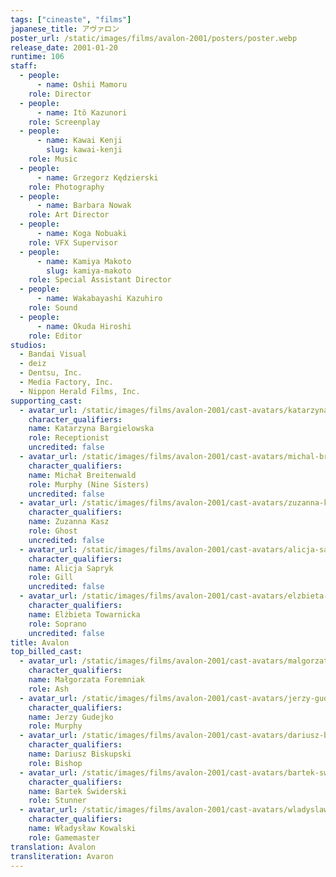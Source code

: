 ```yaml
---
tags: ["cineaste", "films"]
japanese_title: アヴァロン
poster_url: /static/images/films/avalon-2001/posters/poster.webp
release_date: 2001-01-20
runtime: 106
staff:
  - people:
      - name: Oshii Mamoru
    role: Director
  - people:
      - name: Itô Kazunori
    role: Screenplay
  - people:
      - name: Kawai Kenji
        slug: kawai-kenji
    role: Music
  - people:
      - name: Grzegorz Kędzierski
    role: Photography
  - people:
      - name: Barbara Nowak
    role: Art Director
  - people:
      - name: Koga Nobuaki
    role: VFX Supervisor
  - people:
      - name: Kamiya Makoto
        slug: kamiya-makoto
    role: Special Assistant Director
  - people:
      - name: Wakabayashi Kazuhiro
    role: Sound
  - people:
      - name: Okuda Hiroshi
    role: Editor
studios:
  - Bandai Visual
  - deiz
  - Dentsu, Inc.
  - Media Factory, Inc.
  - Nippon Herald Films, Inc.
supporting_cast:
  - avatar_url: /static/images/films/avalon-2001/cast-avatars/katarzyna-bargielowska-0.webp
    character_qualifiers:
    name: Katarzyna Bargielowska
    role: Receptionist
    uncredited: false
  - avatar_url: /static/images/films/avalon-2001/cast-avatars/michal-breitenwald-0.webp
    character_qualifiers:
    name: Michał Breitenwald
    role: Murphy (Nine Sisters)
    uncredited: false
  - avatar_url: /static/images/films/avalon-2001/cast-avatars/zuzanna-kasz-0.webp
    character_qualifiers:
    name: Zuzanna Kasz
    role: Ghost
    uncredited: false
  - avatar_url: /static/images/films/avalon-2001/cast-avatars/alicja-sapryk-0.webp
    character_qualifiers:
    name: Alicja Sapryk
    role: Gill
    uncredited: false
  - avatar_url: /static/images/films/avalon-2001/cast-avatars/elzbieta-towarnicka-0.webp
    character_qualifiers:
    name: Elżbieta Towarnicka
    role: Soprano
    uncredited: false
title: Avalon
top_billed_cast:
  - avatar_url: /static/images/films/avalon-2001/cast-avatars/malgorzata-foremniak-0.webp
    character_qualifiers:
    name: Małgorzata Foremniak
    role: Ash
  - avatar_url: /static/images/films/avalon-2001/cast-avatars/jerzy-gudejko-0.webp
    character_qualifiers:
    name: Jerzy Gudejko
    role: Murphy
  - avatar_url: /static/images/films/avalon-2001/cast-avatars/dariusz-biskupski-0.webp
    character_qualifiers:
    name: Dariusz Biskupski
    role: Bishop
  - avatar_url: /static/images/films/avalon-2001/cast-avatars/bartek-swiderski-0.webp
    character_qualifiers:
    name: Bartek Świderski
    role: Stunner
  - avatar_url: /static/images/films/avalon-2001/cast-avatars/wladyslaw-kowalski-0.webp
    character_qualifiers:
    name: Władysław Kowalski
    role: Gamemaster
translation: Avalon
transliteration: Avaron
---
```

